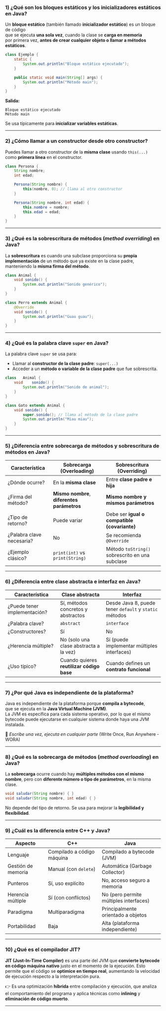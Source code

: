 
### 1) ¿Qué son los bloques estáticos y los inicializadores estáticos en Java?

Un **bloque estático** (también llamado **inicializador estático**) es un bloque de código <br>
que se ejecuta **una sola vez**, cuando la clase se **carga en memoria** <br>
por primera vez, **antes de crear cualquier objeto o llamar a métodos estáticos**.

```java
class Ejemplo {
    static {
        System.out.println("Bloque estático ejecutado");
    }

    public static void main(String[] args) {
        System.out.println("Método main");
    }
}
```
**Salida:**

```
Bloque estático ejecutado  
Método main
```

Se usa típicamente para **inicializar variables estáticas**.

---

### 2) ¿Cómo llamar a un constructor desde otro constructor?

Puedes llamar a otro constructor de la **misma clase** usando `this(...)` <br>
como **primera línea** en el constructor.

```java
class Persona {
    String nombre;
    int edad;

    Persona(String nombre) {
        this(nombre, 0); // llama al otro constructor
    }

    Persona(String nombre, int edad) {
        this.nombre = nombre;
        this.edad = edad;
    }
}
```

---

### 3) ¿Qué es la sobrescritura de métodos (*method overriding*) en Java?

La **sobrescritura** es cuando una subclase proporciona su **propia implementación** de un método que ya existe en la clase padre, manteniendo la **misma firma del método**.

```java
class Animal {
    void sonido() {
        System.out.println("Sonido genérico");
    }
}

class Perro extends Animal {
    @Override
    void sonido() {
        System.out.println("Guau guau");
    }
}
```

---

### 4) ¿Qué es la palabra clave `super` en Java?

La palabra clave `super` se usa para:

* Llamar al **constructor de la clase padre**: `super(...)`
* Acceder a un **método o variable de la clase padre** que fue sobrescrita.

```java
class   Animal {
    void    sonido() {
        System.out.println("Sonido de animal");
    }
}

class Gato extends Animal {
    void sonido() {
        super.sonido(); // llama al método de la clase padre
        System.out.println("Miau miau");
    }
}
```
---

### 5) ¿Diferencia entre sobrecarga de métodos y sobrescritura de métodos en Java?

| Característica            | Sobrecarga (**Overloading**)                | Sobrescritura (**Overriding**)                  |
| ------------------------- | ------------------------------------------- | ----------------------------------------------- |
| ¿Dónde ocurre?            | En la **misma clase**                       | Entre **clase padre e hija**                    |
| ¿Firma del método?        | **Mismo nombre**, **diferentes parámetros** | **Mismo nombre y mismos parámetros**            |
| ¿Tipo de retorno?         | Puede variar                                | Debe ser **igual o compatible (covariante)**    |
| ¿Palabra clave necesaria? | No                                          | Se recomienda `@Override`                       |
| ¿Ejemplo clásico?         | `print(int)` vs `print(String)`             | Método `toString()` sobrescrito en una subclase |

---

### 6) ¿Diferencia entre clase abstracta e interfaz en Java?

| Característica               | Clase abstracta                           | Interfaz                                               |
| ---------------------------- | ----------------------------------------- | ------------------------------------------------------ |
| ¿Puede tener implementación? | Sí, métodos concretos y abstractos        | Desde Java 8, puede tener `default` y `static` métodos |
| ¿Palabra clave?              | `abstract`                                | `interface`                                            |
| ¿Constructores?              | Sí                                        | No                                                     |
| ¿Herencia múltiple?          | No (solo una clase abstracta a la vez)    | Sí (puede implementar múltiples interfaces)            |
| ¿Uso típico?                 | Cuando quieres **reutilizar código base** | Cuando defines un **contrato funcional**               |

---

### 7) ¿Por qué Java es independiente de la plataforma?

Java es independiente de la plataforma porque **compila a bytecode**, <br>
que se ejecuta en la **Java Virtual Machine (JVM)**. <br>
La JVM es específica para cada sistema operativo, por lo que el mismo bytecode puede ejecutarse en cualquier sistema donde haya una JVM instalada.

🔁 *Escribe una vez, ejecuta en cualquier parte* (Write Once, Run Anywhere - WORA)

---

### 8) ¿Qué es la sobrecarga de métodos (*method overloading*) en Java?

La **sobrecarga** ocurre cuando hay **múltiples métodos con el mismo nombre**, pero con **diferente número o tipo de parámetros**, en la misma clase.

```java
void saludar(String nombre) { }
void saludar(String nombre, int edad) { }
```

No depende del tipo de retorno. Se usa para mejorar la **legibilidad y flexibilidad**.

---

### 9) ¿Cuál es la diferencia entre C++ y Java?

| Aspecto            | C++                        | Java                                   |
| ------------------ | -------------------------- | -------------------------------------- |
| Lenguaje           | Compilado a código máquina | Compilado a bytecode (JVM)             |
| Gestión de memoria | Manual (con `delete`)      | Automática (Garbage Collector)         |
| Punteros           | Sí, uso explícito          | No, acceso seguro a memoria            |
| Herencia múltiple  | Sí (con conflictos)        | No (pero permite múltiples interfaces) |
| Paradigma          | Multiparadigma             | Principalmente orientado a objetos     |
| Portabilidad       | Baja                       | Alta (plataforma independiente)        |

---

### 10) ¿Qué es el compilador JIT?

**JIT (Just-In-Time Compiler)** es una parte del JVM que **convierte bytecode en código máquina nativo** justo en el momento de la ejecución. Esto permite que el código se **optimice en tiempo real**, aumentando la velocidad de ejecución respecto a la interpretación pura.

👉 Es una optimización **híbrida** entre compilación y ejecución, que analiza el comportamiento del programa y aplica técnicas como **inlining** y **eliminación de código muerto**.

---

